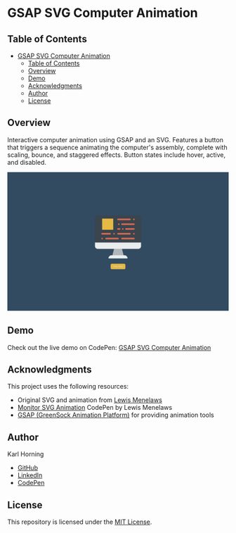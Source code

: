 # GSAP SVG Computer Animation

## Table of Contents

- [GSAP SVG Computer Animation](#gsap-svg-computer-animation)
  - [Table of Contents](#table-of-contents)
  - [Overview](#overview)
  - [Demo](#demo)
  - [Acknowledgments](#acknowledgments)
  - [Author](#author)
  - [License](#license)

## Overview

Interactive computer animation using GSAP and an SVG. Features a button that triggers a sequence animating the computer's assembly, complete with scaling, bounce, and staggered effects. Button states include hover, active, and disabled.

![Preview Image](./src/img/preview.png)

## Demo

Check out the live demo on CodePen: [GSAP SVG Computer Animation](https://codepen.io/karlhorning/pen/OJqNMVR)

## Acknowledgments

This project uses the following resources:

- Original SVG and animation from [Lewis Menelaws](https://medium.com/@LewisMenelaws/how-to-create-beautiful-svg-animations-easily-610eb2690ac3)
- [Monitor SVG Animation](https://codepen.io/lewismenelaws/pen/ypKjpd) CodePen by Lewis Menelaws
- [GSAP (GreenSock Animation Platform)](https://greensock.com/) for providing animation tools

## Author

Karl Horning

- [GitHub](https://github.com/Karl-Horning/)
- [LinkedIn](https://www.linkedin.com/in/karl-horning/)
- [CodePen](https://codepen.io/karlhorning)

## License

This repository is licensed under the [MIT License](LICENSE).
